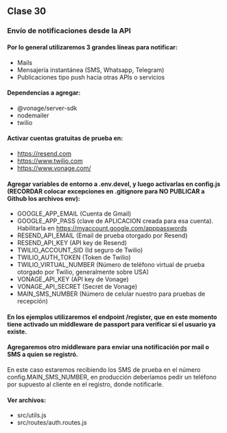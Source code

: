 ## Clase 30
### Envío de notificaciones desde la API

#### Por lo general utilizaremos 3 grandes líneas para notificar:
* Mails
* Mensajería instantánea (SMS, Whatsapp, Telegram)
* Publicaciones tipo push hacia otras APIs o servicios

#### Dependencias a agregar:
* @vonage/server-sdk
* nodemailer
* twilio

#### Activar cuentas gratuitas de prueba en:
* https://resend.com
* https://www.twilio.com
* https://www.vonage.com/

#### Agregar variables de entorno a .env.devel, y luego activarlas en config.js (RECORDAR colocar excepciones en .gitignore para NO PUBLICAR a Github los archivos env):
* GOOGLE_APP_EMAIL (Cuenta de Gmail)
* GOOGLE_APP_PASS (clave de APLICACION creada para esa cuenta). Habilitarla en https://myaccount.google.com/apppasswords
* RESEND_API_EMAIL (Email de prueba otorgado por Resend)
* RESEND_API_KEY (API key de Resend)
* TWILIO_ACCOUNT_SID (Id seguro de Twilio)
* TWILIO_AUTH_TOKEN (Token de Twilio)
* TWILIO_VIRTUAL_NUMBER (Número de teléfono virtual de prueba otorgado por Twilio, generalmente sobre USA)
* VONAGE_API_KEY (API key de Vonage)
* VONAGE_API_SECRET (Secret de Vonage)
* MAIN_SMS_NUMBER (Número de celular nuestro para pruebas de recepción)

#### En los ejemplos utilizaremos el endpoint /register, que en este momento tiene activado un middleware de passport para verificar si el usuario ya existe.

#### Agregaremos otro middleware para enviar una notificación por mail o SMS a quien se registró.

En este caso estaremos recibiendo los SMS de prueba en el número config.MAIN_SMS_NUMBER, en producción deberíamos pedir un teléfono por supuesto al cliente en el registro, donde notificarle.

#### Ver archivos:
* src/utils.js
* src/routes/auth.routes.js